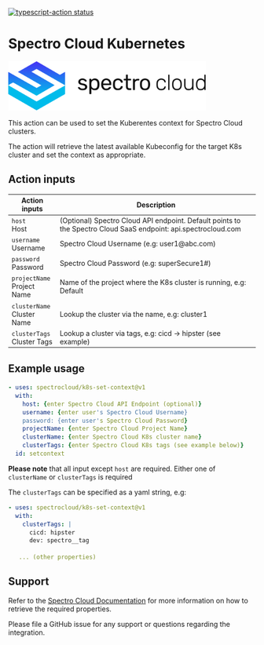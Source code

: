<a href="https://github.com/actions/typescript-action/actions"><img alt="typescript-action status" src="https://github.com/actions/typescript-action/workflows/build-test/badge.svg"></a>

# Spectro Cloud Kubernetes

<p align="left">
<img alt="Spectro Cloud" src="./spectrocloud-logo.png" height="100" />
</p>

This action can be used to set the Kuberentes context for Spectro Cloud clusters.

The action will retrieve the latest available Kubeconfig for the target K8s cluster and set the context as appropriate.

## Action inputs

<table>
  <thead>
    <tr>
      <th>Action inputs</th>
      <th>Description</th>
    </tr>
  </thead>
  <tr>
    <td><code>host</code><br/>Host</td>
    <td>(Optional) Spectro Cloud API endpoint. Default points to the Spectro Cloud SaaS endpoint: api.spectrocloud.com</td>
  </tr>
  <tr>
    <td><code>username</code><br/>Username</td>
    <td>Spectro Cloud Username (e.g: user1@abc.com)</td>
  </tr>
  <tr>
    <td><code>password</code><br/>Password</td>
    <td>Spectro Cloud Password (e.g: superSecure1#)</td>
  </tr>
  <tr>
    <td><code>projectName</code><br/>Project Name</td>
    <td>Name of the project where the K8s cluster is running, e.g: Default</td>
  </tr>
  <tr>
    <td><code>clusterName</code><br/>Cluster Name</td>
    <td>Lookup the cluster via the name, e.g: cluster1</td>
  </tr>
  <tr>
    <td><code>clusterTags</code><br/>Cluster Tags</td>
    <td>Lookup a cluster via tags, e.g: cicd -> hipster (see example)</td>
  </tr>
</table>

## Example usage

```yaml
- uses: spectrocloud/k8s-set-context@v1
  with:
    host: {enter Spectro Cloud API Endpoint (optional)}
    username: {enter user's Spectro Cloud Username}
    password: {enter user's Spectro Cloud Password}
    projectName: {enter Spectro Cloud Project Name}
    clusterName: {enter Spectro Cloud K8s cluster name}
    clusterTags: {enter Spectro Cloud K8s tags (see example below)}
  id: setcontext
```

**Please note** that all input except `host` are required. Either one of `clusterName` or `clusterTags` is required

The `clusterTags` can be specified as a yaml string, e.g:

```yaml
- uses: spectrocloud/k8s-set-context@v1
  with:
    clusterTags: |
      cicd: hipster
      dev: spectro__tag

   ... (other properties)
```


## Support

Refer to the [Spectro Cloud Documentation](https://docs.spectrocloud.com) for more information on how to
retrieve the required properties.

Please file a GitHub issue for any support or questions regarding the integration.
